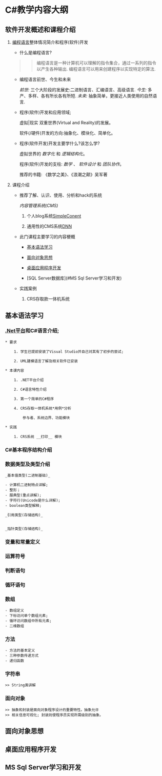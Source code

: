 # C#教学内容大纲

## 软件开发概述和课程介绍


1. [编程语言](https://en.wikipedia.org/wiki/Programming_language)整体情况简介和程序(软件)开发

	
	- 什么是编程语言?

	>> 编程语言是一种计算机可以理解的指令集合，通过一系列的指令以产生各种输出.
	>> 编程语言可以用来创建程序以实现特定的算法.


	- 编程语言前世、今生和未来

		_前世:_ 三个大阶段的发展史:二进制语言、汇编语言、高级语言.
		_今生:_ 多产、多样、各有所长各有所短.
		_未来:_ 抽象简单，更接近人类使用的自然语言.


	- 程序(软件)开发和应用领域;


		虚拟|现实 双重世界(Virtual and Reality)的发展。

		软件(/硬件)开发的方向:抽象化、模块化、简单化。
	
	- 程序(软件开发)开发主要学什么?该怎么学?

		 虚拟世界的 _数字化_ 和 _逻辑结构化_。

		 程序(软件)开发的支柱: _数学_ 、 _软件设计_ 和 _团队协作_。

		 推荐的书籍: 《数学之美》、《浪潮之颠》吴军著

2. 课程介绍

	- 推荐了解、认识、使用、分析和hack的系统

		_内容管理系统(CMS)_

		1. 个人blog系统[SimpleConent](https://github.com/joeaudette/cloudscribe.SimpleContent)

		2. 通用性的CMS系统[DNN](http://www.dnnsoftware.com)

	- 此门课程主要学习的内容梗概
	
		* [基本语法学习](#基本语法学习)

		* [面向对象思想](#面向对象思想)

		* [桌面应用程序开发](#桌面应用程序开发)

		* [SQL Server数据库](#MS Sql Server学习和开发)
		
	- 实践案例
		
		1. CRS存取款一体机系统


## 基本语法学习
	
### [.Net平台](https://docs.microsoft.com/zh-cn/dotnet/framework/get-started/overview)和C#语言介绍;
	
	* 要求 
	
		1. 学生已提前安装了Visual Studio并自己对其有了初步的尝试;
		
		2. UML建模语言了解及相关软件已安装

	* 本课内容

		1. .NET平台介绍

		2. C#语言特性介绍

		3. 第一个简单的C#程序

		4. CRS存取一体机系统*用例*分析
			
			参与者、系统边界、功能模块

	* 实践

		1. CRS系统 __打印__ 模块

### C#基本程序结构介绍

### 数据类型及类型介绍
	
	_基本值类型(二进制基础)_

	- 计算机二进制特点详解;
	- 整形；
	- 服典型(重点讲解);
	- 字符行(Unicode是什么详解);
	- boolean类型解释;

	_引用类型(存储结构)_


	_指针类型(存储结构)_

### 变量和常量定义
### 运算符号
### 判断语句
### 循环语句
### 数组

	- 数组定义
	- 下标访问单个数组元素;
	- 循环访问数组中所有元素;
	- 二维数组

### 方法

	- 方法的基本定义
	- 三种参数传递方式
	- 递归函数

### 字符串

	>> String类讲解

### 面向对象

	>> 抽象和封装是面向对象程序设计的重要特性。抽象允许
	>> 相关信息可视化; 封装则使程序员实现所需级别的抽象。


## 面向对象思想

## 桌面应用程序开发

## MS Sql Server学习和开发
